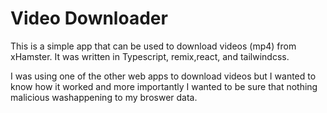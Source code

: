 # Video Downloader

This is a simple app that can be used to download videos (mp4) from xHamster.  It was written in Typescript, remix,react, and tailwindcss.

I was using one of the other web apps to download videos but I wanted to know how it worked and more importantly I wanted to be sure that nothing malicious washappening to my broswer data.
